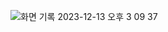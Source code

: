 ![화면 기록 2023-12-13 오후 3 09 37](https://github.com/coding-campus-ai/KirbyExample/assets/153612007/faa28f03-edd3-42a5-bf96-7343e5213515)
